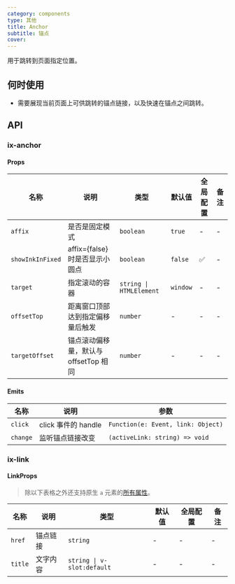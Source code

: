 ```yaml
---
category: components
type: 其他
title: Anchor
subtitle: 锚点
cover:
---
```


用于跳转到页面指定位置。

## 何时使用

- 需要展现当前页面上可供跳转的锚点链接，以及快速在锚点之间跳转。

## API

### ix-anchor

#### Props

| 名称 | 说明 | 类型  | 默认值 | 全局配置 | 备注 |
| --- | --- | --- | --- | --- | --- |
| `affix` | 是否是固定模式 | `boolean` | `true`  | - | - |
| `showInkInFixed` | affix={false}时是否显示小圆点 | `boolean` | `false` | ✅ | - |
| `target` | 指定滚动的容器 | `string \| HTMLElement` | `window` | - | - |
| `offsetTop` | 距离窗口顶部达到指定偏移量后触发 | `number` | - | - | - |
| `targetOffset` | 锚点滚动偏移量，默认与 offsetTop 相同 | `number` | - | - | - |

#### Emits

| 名称 | 说明 | 参数  |
| --- | --- | --- |
| `click` | click 事件的 handle | `Function(e: Event, link: Object)` |
| `change` | 监听锚点链接改变 | `(activeLink: string) => void` |

### ix-link

#### LinkProps

> 除以下表格之外还支持原生 `a` 元素的[所有属性](https://developer.mozilla.org/zh-CN/docs/Web/HTML/Element/a)。

| 名称 | 说明 | 类型  | 默认值 | 全局配置 | 备注 |
| --- | --- | --- | --- | --- | --- |
| `href` | 锚点链接 | `string` | - | - | - |
| `title` | 文字内容 | `string \| v-slot:default` | - | - | - |
